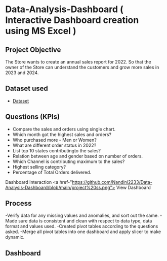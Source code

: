 # Data-Analysis-Dashboard ( Interactive Dashboard creation using MS Excel )
## Project Objective
The Store wants to create an annual sales report for 2022. So that the owner of the Store can understand the customers and grow more sales in 2023 and 2024. 

## Dataset used
- <a href="https://github.com/Nandini2233/Data-Analysis-Dashboard/blob/main/Store%20Data%20Analysis.xlsx"> Dataset</a>

## Questions (KPIs)
- Compare the sales and orders using single chart.
- Which month got the highest sales and orders?
- Who purchased more - Men or Women?
- What are different order status in 2022?
- List top 10 states contributingto the sales?
- Relation between age and gender based on number of orders.
- Which Channel is contributing maximum to the sales?
- Highest selling category?
- Percentage of Total Orders delivered.

Dashboard Interaction <a href-"https://github.com/Nandini2233/Data-Analysis-Dashboard/blob/main/project%20ss.png"> View Dashboard</a>

## Process
-Verify data for any missing values and anomalies, and sort out the same.
-Made sure data is consistent and clean with respect to data type, data format and values used.
-Created pivot tables according to the questions asked.
-Merge all pivot tables into one dashboard and apply slicer to make dynamic.

## Dashboard 
